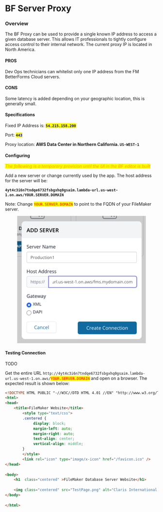# BF Server Proxy

### Overview

The BF Proxy can be used to provide a single known IP address to access a given database server. This allows IT professionals to tightly configure access control to their internal network. The current proxy IP is located in North America.

#### PROS

Dev Ops technicians can whitelist only one IP address from the FM BetterForms Cloud servers.

#### CONS

Some latency is added depending on your geographic location, this is generally small.

#### Specifications

Fixed IP Address is: <mark style="color:blue;">**`54.215.158.200`**</mark>

Port: <mark style="color:blue;">**`443`**</mark>

Proxy location: **AWS Data Center in Northern California. `US-WEST-1`**

#### Configuring

_<mark style="color:orange;">The following is a temporary provision until the UI in the BF editor is built</mark>_

Add a new server or change currently used by the app. The host address for the server will be:

<pre class="language-markup"><code class="lang-markup"><strong>4yt4c3i6n7tndqe6732fsbgxhq0gsaim.lambda-url.us-west-1.on.aws/YOUR.SERVER.DOMAIN
</strong></code></pre>

Note: Change <mark style="color:red;">`YOUR.SERVER.DOMAIN`</mark> to point to the FQDN of your FileMaker server.

<figure><img src="../.gitbook/assets/Untitled (1) (1).png" alt=""><figcaption></figcaption></figure>

#### Testing Connection

TODO

Get the entire URL `http://4yt4c3i6n7tndqe6732fsbgxhq0gsaim.lambda-url.us-west-1.on.aws/`<mark style="color:red;">`YOUR.SERVER.DOMAIN`</mark> and open on a browser. The expected result is shown below:

```html
<!DOCTYPE HTML PUBLIC "-//W3C//DTD HTML 4.01 //EN" "http://www.w3.org/TR/html4/loose.dtd">
<html>
<head>
    <title>FileMaker Website</title>
        <style type="text/css">
        .centered {
             display: block;
             margin-left: auto;
             margin-right: auto;
             text-align: center;
             vertical-align: middle;
        }
        </style>
        <link rel="icon" type="image/x-icon" href="/favicon.ico" />
</head>

<body>
    <h1  class="centered" >FileMaker Database Server Website</h1>
    
    <img class="centered" src="TestPage.png" alt="Claris International Inc." />
</body>

</html>
```
